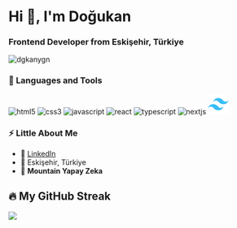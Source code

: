 <h1 align="left">Hi 👋, I'm Doğukan</h1>
<h3 align="left">Frontend Developer from Eskişehir, Türkiye</h3>

<p align="left">
  <img src="https://komarev.com/ghpvc/?username=dgkanygn&label=Profile%20views&color=0e75b6&style=flat" alt="dgkanygn" />
</p>

### 🧰 Languages and Tools

<p align="left">
  <img src="https://cdn.jsdelivr.net/gh/devicons/devicon/icons/html5/html5-original.svg" alt="html5" width="40" height="40"/>
  <img src="https://cdn.jsdelivr.net/gh/devicons/devicon/icons/css3/css3-original.svg" alt="css3" width="40" height="40"/>
  <img src="https://cdn.jsdelivr.net/gh/devicons/devicon/icons/javascript/javascript-original.svg" alt="javascript" width="40" height="40"/>
  <img src="https://cdn.jsdelivr.net/gh/devicons/devicon/icons/react/react-original.svg" alt="react" width="40" height="40"/>
  <img src="https://cdn.jsdelivr.net/gh/devicons/devicon/icons/typescript/typescript-original.svg" alt="typescript" width="40" height="40"/>
  <img src="https://cdn.jsdelivr.net/gh/devicons/devicon/icons/nextjs/nextjs-original.svg" alt="nextjs" width="40" height="40" style="background-color: white;"/>
  <img src="https://raw.githubusercontent.com/devicons/devicon/master/icons/tailwindcss/tailwindcss-original.svg" alt="tailwindcss" width="40" height="40"/>
</p>

### ⚡ Little About Me

- 🔗 [LinkedIn](https://www.linkedin.com/in/dgkanygn)  
- 📍 Eskişehir, Türkiye  
- 🏢 **Mountain Yapay Zeka**
  
## 🔥 My GitHub Streak

<p align="left">
  <img src="https://github-readme-streak-stats.herokuapp.com?user=dgkanygn&theme=tokyonight&hide_border=true" />
</p>
